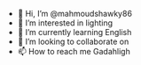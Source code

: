 - 👋 Hi, I’m @mahmoudshawky86
- 👀 I’m interested in lighting 
- 🌱 I’m currently learning English 
- 💞️ I’m looking to collaborate on 
- 📫 How to reach me Gadahligh

<!---
mahmoudshawky86/mahmoudshawky86 is a ✨ special ✨ repository because its `README.md` (this file) appears on your GitHub profile.
You can click the Preview link to take a look at your changes.
--->
